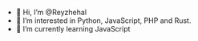 - 👋 Hi, I’m @Reyzhehal
- 👀 I’m interested in Python, JavaScript, PHP and Rust.
- 🌱 I’m currently learning JavaScript
